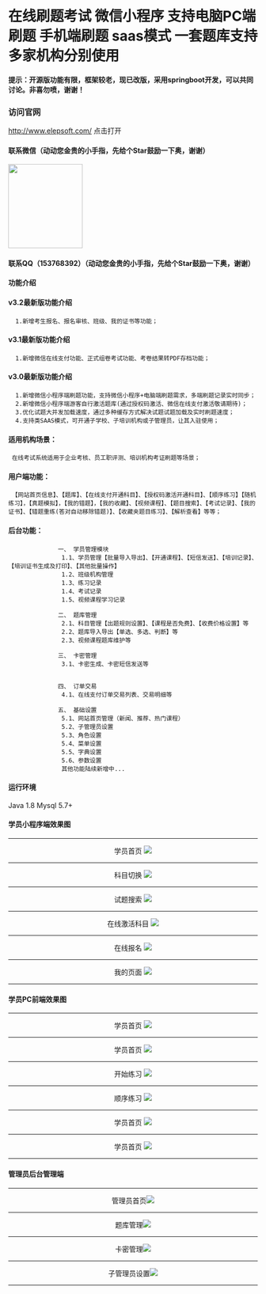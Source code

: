 # 在线刷题考试 微信小程序 支持电脑PC端刷题 手机端刷题  saas模式 一套题库支持多家机构分别使用

#### 提示：开源版功能有限，框架较老，现已改版，采用springboot开发，可以共同讨论。非喜勿喷，谢谢！
### 访问官网
<a href="http://www.elepsoft.com/" target="_blank">http://www.elepsoft.com/ 点击打开</a>

#### 联系微信（动动您金贵的小手指，先给个Star鼓励一下奥，谢谢）
<div align="left"> <img src="screenshots/wx.png" width = 150 height = 170></div>

#### 联系QQ（153768392）（动动您金贵的小手指，先给个Star鼓励一下奥，谢谢）

#### 功能介绍

#### v3.2最新版功能介绍
      1.新增考生报名、报名审核、班级、我的证书等功能；
	  
#### v3.1最新版功能介绍
      1.新增微信在线支付功能、正式组卷考试功能、考卷结果转PDF存档功能；
      
#### v3.0最新版功能介绍
      1.新增微信小程序端刷题功能，支持微信小程序+电脑端刷题需求，多端刷题记录实时同步；
      2.新增微信小程序端游客自行激活题库(通过授权码激活、微信在线支付激活敬请期待)；
      3.优化试题大并发加载速度，通过多种缓存方式解决试题试题加载及实时刷题速度；
      4.支持类SAAS模式，可开通子学校、子培训机构或子管理员，让其入驻使用；

#### 适用机构场景：
     在线考试系统适用于企业考核、员工职评测、培训机构考证刷题等场景；

#### 用户端功能：
     【网站首页信息】、【题库】、【在线支付开通科目】、【授权码激活开通科目】、【顺序练习】【随机练习】，【真题模拟】，【我的错题】，【我的收藏】、【视频课程】、【题目搜索】、【考试记录】、【我的证书】、【错题重练(答对自动移除错题)】、【收藏夹题目练习】、【解析查看】等等；

#### 后台功能：
                  一、 学员管理模块
                   1.1、学员管理【批量导入导出】、【开通课程】、【短信发送】、【培训记录】、【培训证书生成及打印】、【其他批量操作】
                   1.2、班级机构管理 
                   1.3、练习记录 
                   1.4、考试记录 
                   1.5、视频课程学习记录 

                  二、 题库管理
                   2.1、科目管理【出题规则设置】、【课程是否免费】、【收费价格设置】等
                   2.2、题库导入导出【单选、多选、判断】等
                   2.3、视频课程题库维护等

                  三、 卡密管理
                   3.1、卡密生成、卡密短信发送等


                  四、 订单交易
                   4.1、在线支付订单交易列表、交易明细等
 
                  五、 基础设置
                   5.1、网站首页管理（新闻、推荐、热门课程）
                   5.2、子管理员设置
                   5.3、角色设置
                   5.4、菜单设置
                   5.5、字典设置
                   5.6、参数设置
                   其他功能陆续新增中...


#### 运行环境

Java 1.8
Mysql 5.7+


#### 学员小程序端效果图
<hr/>
<div align="center">学员首页 <img src="screenshots2/小程序-首页.jpg" /></div><hr/>
<div align="center">科目切换 <img src="screenshots2/小程序-科目选择切换.jpeg" /></div><hr/>
<div align="center">试题搜索 <img src="screenshots2/小程序-题目搜索界面.jpeg" /></div><hr/>
<div align="center">在线激活科目 <img src="screenshots2/小程序激活方式在线支付.jpeg" /></div><hr/>
<div align="center">在线报名 <img src="screenshots2/学员端-在线报名.jpeg" /></div><hr/>
<div align="center">我的页面 <img src="screenshots2/小程序-我的页面.jpeg" /></div><hr/>

#### 学员PC前端效果图
<hr/>
<div align="center">学员首页 <img src="screenshots2/pc-x1.png" /></div><hr/>
<div align="center">学员首页 <img src="screenshots2/pc-x2.png" /></div><hr/>
<div align="center">开始练习 <img src="screenshots2/pc-x3.png" /></div><hr/>
<div align="center">顺序练习 <img src="screenshots2/pc-x4.png" /></div><hr/>
<div align="center">学员首页 <img src="screenshots2/pc-x5.png" /></div><hr/>
<div align="center">学员首页 <img src="screenshots2/pc-x6.png" /></div><hr/>

#### 管理员后台管理端
<hr/>
<div align="center">管理员首页<img src="screenshots2/pc-h1.png" /> </div>
<hr/>
<div align="center">题库管理<img src="screenshots2/pc-h2.png" /> </div>
<hr/>
<div align="center">卡密管理<img src="screenshots2/pc-h3.png" /> </div>
<hr/>
<div align="center">子管理员设置<img src="screenshots2/pc-h4.png" /> </div>
<hr/>
